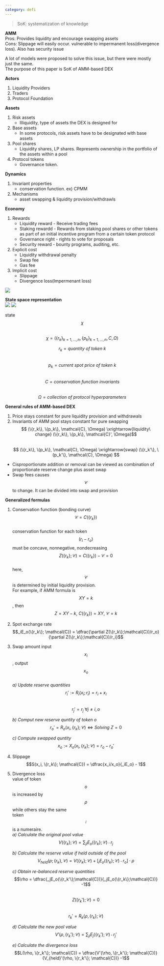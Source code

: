 ```yaml
---
category: defi
---
```


> SoK: systematization of knowledge

**AMM**  
Pros: Provides liquidity and encourage swapping assets \
Cons: Slippage will easily occur. vulnerable to impermanent loss(divergence loss). Also has security issue

A lot of models were proposed to solve this issue, but there were mostly just the same. \
The purpose of this paper is SoK of AMM-based DEX

**Actors**

1. Liquidity Providers
2. Traders
3. Protocol Foundation

**Assets**

1. Risk assets
   - Illiquidity, type of assets the DEX is designed for
2. Base assets
   - In some protocols, risk assets have to be designated with base assets
3. Pool shares
   - Liquidity shares, LP shares. Represents ownership in the portfolio of the assets within a pool
4. Protocol tokens
   - Governance token.

**Dynamics**

1. Invariant properties
   - conservation function. ex) CPMM
2. Mechanisms
   - asset swapping & liquidity provision/withdrawls

**Economy**

1. Rewards
   - Liquidity reward - Receive trading fees
   - Staking rewardd - Rewards from staking pool shares or other tokens as part of an initial incentive program from a certain token protocol
   - Governance right - rights to vote for proposals
   - Security reward - bounty programs, auditing, etc.
2. Explicit cost
   - Liquidity withdrawal penalty
   - Swap fee
   - Gas fee
3. Implicit cost
   - Slippage
   - Divergence loss(Impermenant loss)

<img src="../../assets/images/defi-on-blockchain.png" />

**State space representation**  
<img src="../../assets/images/liquidity-provision-and-withdrawal.png" />
<img src="../../assets/images/token-exchange.png" />

state $$\chi$$  
$$\chi = ({\{r_k\}_{k=1,...,n}, \{p_k\}_{k=1,...,n}, C, \Omega})$$

$$r_k = quantity\ of\ token\ k$$  
$$p_k = current\ spot\ price\ of\ token\ k$$  
$$C = conservation\ function\ invariants$$  
$$\Omega = collection\ of\ protocol\ hyperparameters$$

**General rules of AMM-based DEX**

1. Price stays constant for pure liquidity provision and withdrawals
2. Invariants of AMM pool stays constant for pure swapping
   $$ (\{r_k\}, \{p_k\}, \mathcal{C}, \Omega) \xrightarrow{liquidity\ change} (\{r_k\}, \{p_k\}, \mathcal{C}', \Omega)$$  
   $$ (\{r_k\}, \{p_k\}, \mathcal{C}, \Omega) \xrightarrow{swap} (\{r_k'\}, \{p_k'\}, \mathcal{C}, \Omega) $$

- Cisproportionate addition or removal can be viewed as combination of proportionate reserve change plus asset swap
- Swap fees causes $$\mathcal{C}$$ to change. It can be divided into swap and provision

**Generalized formulas**

1. Conservation function (bonding curve)  
   $$\mathcal{C} = C(\{r_k\})$$  
   conservation function for each token $$(r_i - r_o)$$ must be concave, nonnegative, nondecreasing  
   $$Z(\{r_k\};\mathcal{C}) = C(\{r_k\}) - \mathcal{C} = 0$$  
   here, $$\mathcal{C}$$ is determined by initial liquidity provision.  
   For example, if AMM formula is $$XY = k$$, then $$Z = XY - k,\ C(\{r_k\}) = XY,\ \mathcal{C} = k$$
2. Spot exchange rate  
   $$_iE_o(\{r_k\}; \mathcal{C}) = \dfrac{\partial Z(\{r_k\};\mathcal{C})/r_o}{\partial Z(\{r_k\};\mathcal{C})/r_i}$$
3. Swap amount
   input $$x_i$$, output $$x_o$$  
   _a) Update reserve quantities_  
    $$r_i':=R_i(x_i;r_i) = r_i + x_i$$  
    $$r_j' = r_j \ \forall j \neq i,o$$

   _b) Comput new reserve quntity of token o_  
    $$r_o' = R_o(x_i, \{r_k\}; \mathcal{C}) \Leftrightarrow Solving\ Z=0$$

   _c) Compute swapped quntity_  
    $$x_o := X_o(x_i, \{r_k\}; \mathcal{C}) = r_o - r_o'$$

4. Slippage
   $$S(x_i, \{r_k\}; \mathcal{C}) = \dfrac{x_i/x_o}{_iE_o} - 1$$
5. Divergence loss  
   value of token $$o$$ is increased by $$\rho$$ while others stay the same  
   token $$_i$$ is a numeraire.  
   _a) Calculate the original pool value_  
   $$V(\{r_k\}; \mathcal{C}) = \sum_j{_iE_o(\{r_k\}; \mathcal{C}) \cdot r_j }$$

   _b) Calculate the reserve value if held outside of the pool_  
   $$V_{held}(\rho; \{r_k\}, \mathcal{C}) = V(\{r_k\}; \mathcal{C}) + [_iE_o(\{r_k\}; \mathcal{C}) \cdot r_o] \cdot \rho$$

   _c) Obtain re-balanced reserve quantities_  
   $$\rho = \dfrac{_jE_o(\{r_k'\};\mathcal{C})}{_jE_o(\{r_k\};\mathcal{C})} -1$$  
   $$Z(\{r_k'\};\mathcal{C}) = 0$$  
   $$r_k' = R_k(\rho,\{r_k\};\mathcal{C})$$

   _d) Calculate the new pool value_  
   $$V'(\rho,\{r_k'\}; \mathcal{C}) = \sum_j{_iE_j(\{r_k'\};\mathcal{C}) \cdot r_j'}$$

   _e) Calculate the divergence loss_  
   $$L(\rho, \{r_k'\}; \mathcal{C}) = \dfrac{V'(\rho, \{r_k'\}; \mathcal{C})}{V_{held}'(\rho, \{r_k'\}; \mathcal{C})} -1$$
